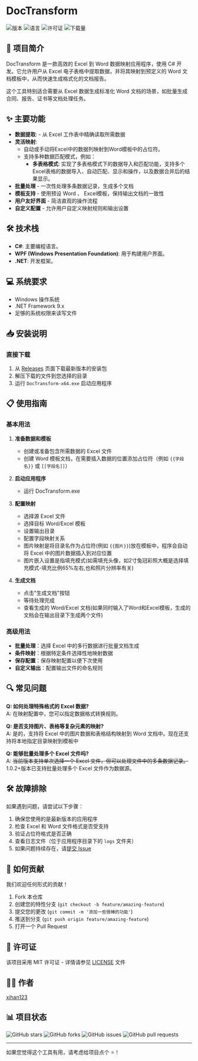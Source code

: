 # DocTransform

![版本](https://img.shields.io/github/v/release/xihan123/DocTransform)
![语言](https://img.shields.io/badge/语言-C%23-brightgreen.svg)
![许可证](https://img.shields.io/badge/许可证-MIT-orange.svg)
![下载量](https://img.shields.io/github/downloads/xihan123/DocTransform/total)

## 📝 项目简介

DocTransform 是一款高效的 Excel 到 Word 数据映射应用程序，使用 C# 开发。它允许用户从 Excel 电子表格中提取数据，并将其映射到预定义的
Word 文档模板中，从而快速生成格式化的文档报告。

这个工具特别适合需要从 Excel 数据生成标准化 Word 文档的场景，如批量生成合同、报告、证书等文档处理任务。

## ✨ 主要功能

- **数据提取**: - 从 Excel 工作表中精确读取所需数据
- **灵活映射**:
    - 自动或手动将Excel中的数据列映射到Word模板中的占位符。
    - 支持多种数据匹配模式，例如：
        - **多表格模式**: 实现了多表格模式下的数据导入和匹配功能，支持多个Excel表格的数据导入、自动匹配、显示和操作，以及数据合并后的结果显示。
- **批量处理** - 一次性处理多条数据记录，生成多个文档
- **模板支持** - 使用预设 Word 、 Excel模板，保持输出文档的一致性
- **用户友好界面** - 简洁直观的操作流程
- **自定义配置** - 允许用户自定义映射规则和输出设置

## 🛠️ 技术栈

- **C#**: 主要编程语言。
- **WPF (Windows Presentation Foundation)**: 用于构建用户界面。
- **.NET**: 开发框架。

## 💻 系统要求

- Windows 操作系统
- .NET Framework 9.x
- 足够的系统权限来读写文件

## 📥 安装说明

### 直接下载

1. 从 [Releases](https://github.com/xihan123/DocTransform/releases) 页面下载最新版本的安装包
2. 解压下载的文件到您选择的目录
3. 运行 `DocTransform-x64.exe` 启动应用程序

## 📋 使用指南

### 基本用法

1. **准备数据和模板**
    - 创建或准备包含所需数据的 Excel 文件
    - 创建 Word 模板文档，在需要插入数据的位置添加占位符（例如 `{{字段名}}` 或 `[[字段名]]`）

2. **启动应用程序**
    - 运行 DocTransform.exe

3. **配置映射**
    - 选择源 Excel 文件
    - 选择目标 Word/Excel 模板
    - 设置输出目录
    - 配置字段映射关系
    - 图片映射是将目录名作为占位符(例如 `{{图片}}`)放在模板中，程序会自动将 Excel 中的图片数据插入到对应位置
    - 图片嵌入设置是指填充模式(如需填充头像，如2寸兔冠彩照大概是选择填充模式-填充比例65%左右,也和照片分辨率有关)

4. **生成文档**
    - 点击"生成文档"按钮
    - 等待处理完成
    - 查看生成的 Word/Excel 文档(如果同时输入了Word和Excel模板，生成的文档会在输出目录下生成两个文件)

### 高级用法

- **批量处理**：选择 Excel 中的多行数据进行批量文档生成
- **条件映射**：根据特定条件选择性地映射数据
- **保存配置**：保存映射配置以便下次使用
- **自定义输出**：配置输出文件的命名规则

## 🔍 常见问题

**Q: 如何处理特殊格式的 Excel 数据?**  
A: 在映射配置中，您可以指定数据格式转换规则。

**Q: 是否支持图片、表格等复杂元素的映射?**  
A: 是的，支持将 Excel 中的图片数据和表格结构映射到 Word 文档中。现在还支持将本地指定目录映射到模板中

**Q: 能够批量处理多个 Excel 文件吗?**  
A: ~~当前版本支持单次选择一个 Excel 文件，但可以处理文件中的多条数据记录。~~1.0.2+版本已支持批量处理多个 Excel 文件作为数据源。

## 🛠 故障排除

如果遇到问题，请尝试以下步骤：

1. 确保您使用的是最新版本的应用程序
2. 检查 Excel 和 Word 文件格式是否受支持
3. 验证占位符格式是否正确
4. 查看日志文件（位于应用程序目录下的 `logs` 文件夹）
5. 如果问题持续存在，请[提交 Issue](https://github.com/xihan123/DocTransform/issues/new)

## 🤝 如何贡献

我们欢迎任何形式的贡献！

1. Fork 本仓库
2. 创建您的特性分支 (`git checkout -b feature/amazing-feature`)
3. 提交您的更改 (`git commit -m '添加一些很棒的功能'`)
4. 推送到分支 (`git push origin feature/amazing-feature`)
5. 打开一个 Pull Request

## 📜 许可证

该项目采用 MIT 许可证 - 详情请参见 [LICENSE](LICENSE) 文件

## 👨‍💻 作者

[xihan123](https://github.com/xihan123)

## 📊 项目状态

![GitHub stars](https://img.shields.io/github/stars/xihan123/DocTransform?style=social)
![GitHub forks](https://img.shields.io/github/forks/xihan123/DocTransform?style=social)
![GitHub issues](https://img.shields.io/github/issues/xihan123/DocTransform)
![GitHub pull requests](https://img.shields.io/github/issues-pr/xihan123/DocTransform)

---

如果您觉得这个工具有用，请考虑给项目点个 ⭐️！
